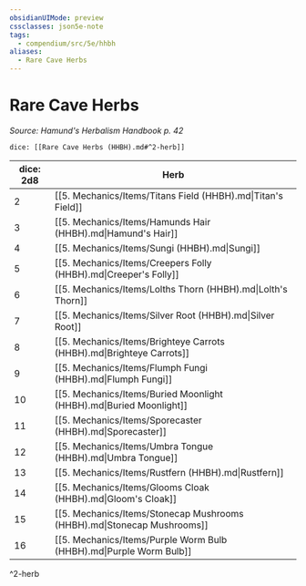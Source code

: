 ```yaml
---
obsidianUIMode: preview
cssclasses: json5e-note
tags:
  - compendium/src/5e/hhbh
aliases:
  - Rare Cave Herbs
---
```

# Rare Cave Herbs
*Source: Hamund's Herbalism Handbook p. 42* 

`dice: [[Rare Cave Herbs (HHBH).md#^2-herb]]`

| dice: 2d8 | Herb |
|-----------|------|
| 2 | [[5. Mechanics/Items/Titans Field (HHBH).md\|Titan's Field]] |
| 3 | [[5. Mechanics/Items/Hamunds Hair (HHBH).md\|Hamund's Hair]] |
| 4 | [[5. Mechanics/Items/Sungi (HHBH).md\|Sungi]] |
| 5 | [[5. Mechanics/Items/Creepers Folly (HHBH).md\|Creeper's Folly]] |
| 6 | [[5. Mechanics/Items/Lolths Thorn (HHBH).md\|Lolth's Thorn]] |
| 7 | [[5. Mechanics/Items/Silver Root (HHBH).md\|Silver Root]] |
| 8 | [[5. Mechanics/Items/Brighteye Carrots (HHBH).md\|Brighteye Carrots]] |
| 9 | [[5. Mechanics/Items/Flumph Fungi (HHBH).md\|Flumph Fungi]] |
| 10 | [[5. Mechanics/Items/Buried Moonlight (HHBH).md\|Buried Moonlight]] |
| 11 | [[5. Mechanics/Items/Sporecaster (HHBH).md\|Sporecaster]] |
| 12 | [[5. Mechanics/Items/Umbra Tongue (HHBH).md\|Umbra Tongue]] |
| 13 | [[5. Mechanics/Items/Rustfern (HHBH).md\|Rustfern]] |
| 14 | [[5. Mechanics/Items/Glooms Cloak (HHBH).md\|Gloom's Cloak]] |
| 15 | [[5. Mechanics/Items/Stonecap Mushrooms (HHBH).md\|Stonecap Mushrooms]] |
| 16 | [[5. Mechanics/Items/Purple Worm Bulb (HHBH).md\|Purple Worm Bulb]] |
^2-herb
